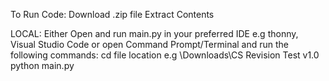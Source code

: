 To Run Code:
Download .zip file
Extract Contents

LOCAL:
Either Open and run main.py in your preferred IDE e.g thonny, Visual Studio Code or open Command Prompt/Terminal and run the following commands:
cd file location  e.g \Downloads\CS Revision Test v1.0
python main.py

